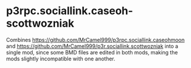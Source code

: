 # p3rpc.sociallink.caseoh-scottwozniak
Combines https://github.com/MrCamel999/p3rpc.sociallink.caseohmoon and https://github.com/MrCamel999/p3r.sociallink.scottwozniak into a single mod, since some BMD files are edited in both mods, making the mods slightly incompatible with one another.
